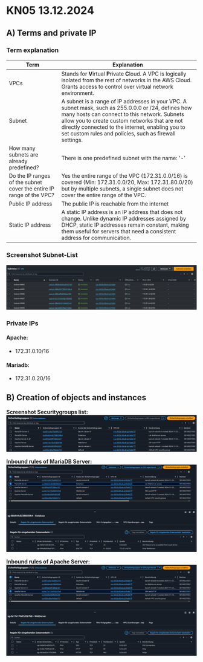 # KN05 13.12.2024 #

## A) Terms and private IP

### Term explanation

|Term|Explanation|
|----|-----------|
|VPCs|Stands for **V**irtual **P**rivate **C**loud. A VPC is logically isolated from the rest of networks in the AWS Cloud. Grants access to control over virtual network environment.
|Subnet|A subnet is a range of IP addresses in your VPC. A subnet mask, such as 255.0.0.0 or /24, defines how many hosts can connect to this network. Subnets allow you to create custom networks that are not directly connected to the internet, enabling you to set custom rules and policies, such as firewall settings.
|How many subnets are already predefined?| There is one predefined subnet with the name: '-' |
|Do the IP ranges of the subnet cover the entire IP range of the VPC?|Yes the entire range of the VPC (172.31.0.0/16) is covered (Min: 172.31.0.0/20, Max: 172.31.80.0/20) but by multiple subnets, a single subnet does not cover the entire range of the VPC.|
|Public IP address| The public IP is reachable from the internet |
|Static IP address|A static IP address is an IP address that does not change. Unlike dynamic IP addresses assigned by DHCP, static IP addresses remain constant, making them useful for servers that need a consistent address for communication.

###  Screenshot Subnet-List

  ![Subnet-List in AWS](/m346-Cloud/Images/KN05/SUBNETS.png)

### Private IPs

#### Apache:

  - 172.31.0.10/16
  
#### Mariadb:

  - 172.31.0.20/16


## B) Creation of objects and instances

**Screenshot Securitygroups list:**
  ![Securitygroups](/m346-Cloud/Images/KN05/SECURITYGROUPS.png)

**Inbound rules of MariaDB Server:**
  ![Inbound rules of MariaDB Server](/m346-Cloud/Images/KN05/INBOUND-MARIADB.png)

**Inbound rules of Apache Server:**
  ![Inbound rules of Apache Server](/m346-Cloud/Images/KN05/INBOUND-APACHE.png)
